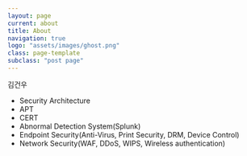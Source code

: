 ```yaml
---
layout: page
current: about
title: About
navigation: true
logo: "assets/images/ghost.png"
class: page-template
subclass: "post page"
---
```


김건우

- Security Architecture
- APT
- CERT
- Abnormal Detection System(Splunk)
- Endpoint Security(Anti-Virus, Print Security, DRM, Device Control)
- Network Security(WAF, DDoS, WIPS, Wireless authentication)
